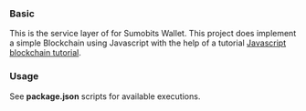 ### Basic
This is the service layer of for Sumobits Wallet. This project does implement a simple Blockchain using Javascript with the help of a tutorial [Javascript blockchain tutorial](https://www.hamrodev.com/en/blog/tutorials/javascript-blockchain).

### Usage
See **package.json** scripts for available executions.
